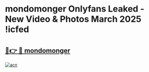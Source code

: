 # mondomonger Onlyfans Leaked - New Video & Photos March 2025 !icfed

# <h2><a href="https://11sddw.iuczelnia.edu.pl?title=mondomonger&ref=icfed">🔗👉 🔴 mondomonger</a></h2>

[![acn](https://github.com/user-attachments/assets/0f9c940e-d8b0-45ae-aac7-cd30a18b3e1c)](https://11sddw.iuczelnia.edu.pl?title=mondomonger&ref=icfed)

